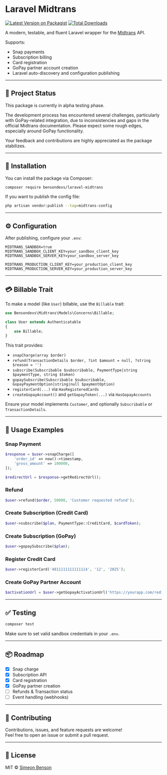 # Laravel Midtrans

[![Latest Version on Packagist](https://img.shields.io/packagist/v/bensondevs/laravel-midtrans.svg?style=flat-square)](https://packagist.org/packages/bensondevs/laravel-midtrans)
[![Total Downloads](https://img.shields.io/packagist/dt/bensondevs/laravel-midtrans.svg?style=flat-square)](https://packagist.org/packages/bensondevs/laravel-midtrans)

A modern, testable, and fluent Laravel wrapper for the [Midtrans](https://midtrans.com) API.

Supports:
- Snap payments
- Subscription billing
- Card registration
- GoPay partner account creation
- Laravel auto-discovery and configuration publishing

---

## 🚧 Project Status
This package is currently in alpha testing phase.

The development process has encountered several challenges, particularly with GoPay-related integration, due to inconsistencies and gaps in the official Midtrans documentation. Please expect some rough edges, especially around GoPay functionality.

Your feedback and contributions are highly appreciated as the package stabilizes.

---

## 🔧 Installation

You can install the package via Composer:

```bash
composer require bensondevs/laravel-midtrans
```

If you want to publish the config file:

```bash
php artisan vendor:publish --tag=midtrans-config
```

---

## ⚙️ Configuration

After publishing, configure your `.env`:

```dotenv
MIDTRANS_SANDBOX=true
MIDTRANS_SANDBOX_CLIENT_KEY=your_sandbox_client_key
MIDTRANS_SANDBOX_SERVER_KEY=your_sandbox_server_key

MIDTRANS_PRODUCTION_CLIENT_KEY=your_production_client_key
MIDTRANS_PRODUCTION_SERVER_KEY=your_production_server_key
```

---

## 💳 Billable Trait

To make a model (like `User`) billable, use the `Billable` trait:

```php
use Bensondevs\Midtrans\Models\Concerns\Billable;

class User extends Authenticatable
{
    use Billable;
}
```

This trait provides:

- `snapCharge(array $order)`
- `refund(TransactionDetails $order, ?int $amount = null, ?string $reason = '')`
- `subscribe(Subscribable $subscribable, PaymentType|string $paymentType, string $token)`
- `gopaySubscribe(Subscribable $subscribable, GopayPaymentOption|string|null $paymentOption)`
- `registerCard(...)` via `HasRegisteredCards`
- `createGopayAccount()` and `getGopayToken(...)` via `HasGopayAccounts`

Ensure your model implements `Customer`, and optionally `Subscribable` or `TransactionDetails`.

---

## 🚀 Usage Examples

### Snap Payment

```php
$response = $user->snapCharge([
    'order_id' => now()->timestamp,
    'gross_amount' => 100000,
]);

$redirectUrl = $response->getRedirectUrl();
```

### Refund

```php
$user->refund($order, 50000, 'Customer requested refund');
```

### Create Subscription (Credit Card)

```php
$user->subscribe($plan, PaymentType::CreditCard, $cardToken);
```

### Create Subscription (GoPay)

```php
$user->gopaySubscribe($plan);
```

### Register Credit Card

```php
$user->registerCard('4811111111111114', '12', '2025');
```

### Create GoPay Partner Account

```php
$activationUrl = $user->getGopayActivationUrl('https://yourapp.com/redirect');
```

---

## ✅ Testing

```bash
composer test
```

Make sure to set valid sandbox credentials in your `.env`.

---

## 📦 Roadmap

- [x] Snap charge
- [x] Subscription API
- [x] Card registration
- [x] GoPay partner creation
- [ ] Refunds & Transaction status
- [ ] Event handling (webhooks)

---

## 🤝 Contributing

Contributions, issues, and feature requests are welcome!  
Feel free to open an issue or submit a pull request.

---

## 📄 License

MIT © [Simeon Benson](https://github.com/bensondevs)
